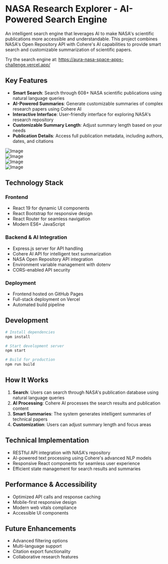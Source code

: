 # NASA Research Explorer - AI-Powered Search Engine

An intelligent search engine that leverages AI to make NASA's scientific publications more accessible and understandable. This project combines NASA's Open Repository API with Cohere's AI capabilities to provide smart search and customizable summarization of scientific papers.

Try the search engine at: https://aura-nasa-space-apps-challenge.vercel.app/

## Key Features
- **Smart Search**: Search through 608+ NASA scientific publications using natural language queries
- **AI-Powered Summaries**: Generate customizable summaries of complex research papers using Cohere AI
- **Interactive Interface**: User-friendly interface for exploring NASA's research repository
- **Customizable Summary Length**: Adjust summary length based on your needs
- **Publication Details**: Access full publication metadata, including authors, dates, and citations

![Image](https://github.com/user-attachments/assets/48e62a00-a688-4519-a187-89a414f499be)<br>
![Image](https://github.com/user-attachments/assets/8e79372a-6e4b-4727-b97d-08580614ab2a)<br>
![Image](https://github.com/user-attachments/assets/701ebe51-3f79-42bc-8ad1-a083e0f3ca25)<br>
![Image](https://github.com/user-attachments/assets/54830df6-2068-4084-ac52-1ba1b9097389)<br>

## Technology Stack
### Frontend
- React 19 for dynamic UI components
- React Bootstrap for responsive design
- React Router for seamless navigation
- Modern ES6+ JavaScript

### Backend & AI Integration
- Express.js server for API handling
- Cohere AI API for intelligent text summarization
- NASA Open Repository API integration
- Environment variable management with dotenv
- CORS-enabled API security

### Deployment
- Frontend hosted on GitHub Pages
- Full-stack deployment on Vercel
- Automated build pipeline

## Development
```bash
# Install dependencies
npm install

# Start development server
npm start

# Build for production
npm run build
```

## How It Works
1. **Search**: Users can search through NASA's publication database using natural language queries
2. **AI Processing**: Cohere AI processes the search results and publication content
3. **Smart Summaries**: The system generates intelligent summaries of technical papers
4. **Customization**: Users can adjust summary length and focus areas

## Technical Implementation
- RESTful API integration with NASA's repository
- AI-powered text processing using Cohere's advanced NLP models
- Responsive React components for seamless user experience
- Efficient state management for search results and summaries

## Performance & Accessibility
- Optimized API calls and response caching
- Mobile-first responsive design
- Modern web vitals compliance
- Accessible UI components

## Future Enhancements
- Advanced filtering options
- Multi-language support
- Citation export functionality
- Collaborative research features
